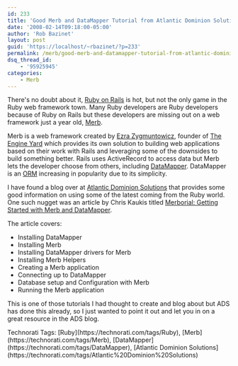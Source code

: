 ```yaml
---
id: 233
title: 'Good Merb and DataMapper Tutorial from Atlantic Dominion Solutions'
date: '2008-02-14T09:18:00-05:00'
author: 'Rob Bazinet'
layout: post
guid: 'https://localhost/~rbazinet/?p=233'
permalink: /merb/good-merb-and-datamapper-tutorial-from-atlantic-dominion-solutions/
dsq_thread_id:
    - '95925945'
categories:
    - Merb
---
```


There's no doubt about it, [Ruby on Rails](https://www.rubyonrails.org) is hot, but not the only game in the Ruby web framework town. Many Ruby developers are Ruby developers because of Ruby on Rails but these developers are missing out on a web framework just a year old, [Merb](https://www.merbivore.com/).

Merb is a web framework created by [Ezra Zygmuntowicz](https://brainspl.at/), founder of [The Engine Yard](https://www.engineyard.com/) which provides its own solution to building web applications based on their work with Rails and leveraging some of the downsides to build something better. Rails uses ActiveRecord to access data but Merb lets the developer choose from others, including [DataMapper](https://datamapper.org/). DataMapper is an [ORM](https://en.wikipedia.org/wiki/Object-relational_mapping) increasing in popularity due to its simplicity.

I have found a blog over at [Atlantic Dominion Solutions](https://rorblog.techcfl.com/) that provides some good information on using some of the latest coming from the Ruby world. One such nugget was an article by Chris Kaukis titled [Merborial: Getting Started with Merb and DataMapper](https://rorblog.techcfl.com/2008/02/01/merborial-getting-started-with-merb-and-datamapper/).

The article covers:

- Installing DataMapper
- Installing Merb
- Installing DataMapper drivers for Merb
- Installing Merb Helpers
- Creating a Merb application
- Connecting up to DataMapper
- Database setup and Configuration with Merb
- Running the Merb application

This is one of those tutorials I had thought to create and blog about but ADS has done this already, so I just wanted to point it out and let you in on a great resource in the ADS blog.

<div class="wlWriterSmartContent" style="display:inline;margin:0;padding:0;">Technorati Tags: [Ruby](https://technorati.com/tags/Ruby), [Merb](https://technorati.com/tags/Merb), [DataMapper](https://technorati.com/tags/DataMapper), [Atlantic Dominion Solutions](https://technorati.com/tags/Atlantic%20Dominion%20Solutions)</div>